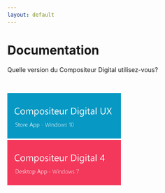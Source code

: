 ```yaml
---
layout: default
---
```


# Documentation

Quelle version du Compositeur Digital utilisez-vous?

<br>

[<img width="260" src="../V4/en/img/main_doc_ux-v3.jpg"/>](../UX/fr/) [<img width="260" src="../V4/en/img/main_doc_v4-v3.jpg"/>](../V4/fr/)


<br>
<br>
<br>
<br>
<br>
<br>
<br>
<br>
<br>
<br>

<br>
<br>
<br>
<br>
<br>
